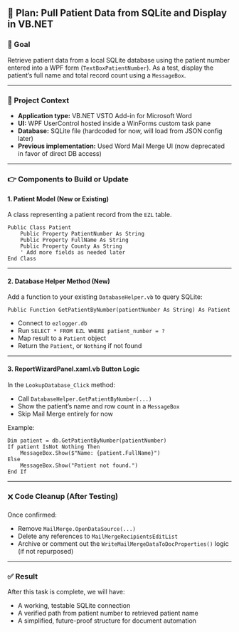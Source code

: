 ## 📘 Plan: Pull Patient Data from SQLite and Display in VB.NET

### 🔹 Goal
Retrieve patient data from a local SQLite database using the patient number entered into a WPF form (`TextBoxPatientNumber`). As a test, display the patient’s full name and total record count using a `MessageBox`.

---

### 🔹 Project Context
- **Application type:** VB.NET VSTO Add-in for Microsoft Word
- **UI:** WPF UserControl hosted inside a WinForms custom task pane
- **Database:** SQLite file (hardcoded for now, will load from JSON config later)
- **Previous implementation:** Used Word Mail Merge UI (now deprecated in favor of direct DB access)

---

### 👉 Components to Build or Update

#### 1. **Patient Model (New or Existing)**
A class representing a patient record from the `EZL` table.

```vbnet
Public Class Patient
    Public Property PatientNumber As String
    Public Property FullName As String
    Public Property County As String
    ' Add more fields as needed later
End Class
```

---

#### 2. **Database Helper Method (New)**

Add a function to your existing `DatabaseHelper.vb` to query SQLite:

```vbnet
Public Function GetPatientByNumber(patientNumber As String) As Patient
```

- Connect to `ezlogger.db`
- Run `SELECT * FROM EZL WHERE patient_number = ?`
- Map result to a `Patient` object
- Return the `Patient`, or `Nothing` if not found

---

#### 3. **ReportWizardPanel.xaml.vb Button Logic**

In the `LookupDatabase_Click` method:
- Call `DatabaseHelper.GetPatientByNumber(...)`
- Show the patient’s name and row count in a `MessageBox`
- Skip Mail Merge entirely for now

Example:

```vbnet
Dim patient = db.GetPatientByNumber(patientNumber)
If patient IsNot Nothing Then
    MessageBox.Show($"Name: {patient.FullName}")
Else
    MessageBox.Show("Patient not found.")
End If
```

---

### 🗙 Code Cleanup (After Testing)

Once confirmed:
- Remove `MailMerge.OpenDataSource(...)`
- Delete any references to `MailMergeRecipientsEditList`
- Archive or comment out the `WriteMailMergeDataToDocProperties()` logic (if not repurposed)

---

### ✅ Result

After this task is complete, we will have:
- A working, testable SQLite connection
- A verified path from patient number to retrieved patient name
- A simplified, future-proof structure for document automation

